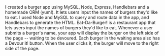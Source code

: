 I created a burger app using MySQL, Node, Express, Handlebars and a homemade ORM (yum!).
It lets users input the names of burgers they'd like to eat.
I used Node and MySQL to query and route data in the app, and Handlebars to generate the HTML.
Eat-Da-Burger! is a restaurant app that lets users input the names of burgers they'd like to eat.
Whenever a user submits a burger's name, your app will display the burger on the left side of the page -- waiting to be devoured.
Each burger in the waiting area also has a Devour it! button. When the user clicks it, the burger will move to the right side of the page.
